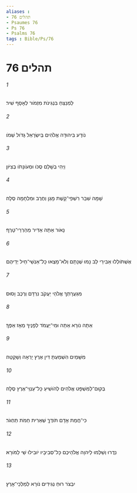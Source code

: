 ```yaml
---
aliases : 
- תהלים 76
- Psaumes 76
- Ps 76
- Psalms 76
tags : Bible/Ps/76
---
```


# תהלים 76

###### 1
לַמְנַצֵּחַ בִּנְגִינֹת מִזְמֹור לְאָסָף שִׁיר׃
###### 2
נֹודָע בִּיהוּדָה אֱלֹהִים בְּיִשְׂרָאֵל גָּדֹול שְׁמֹו׃
###### 3
וַיְהִי בְשָׁלֵם סֻכֹּו וּמְעֹונָתֹו בְצִיֹּון׃
###### 4
שָׁמָּה שִׁבַּר רִשְׁפֵי־קָשֶׁת מָגֵן וְחֶרֶב וּמִלְחָמָה סֶלָה׃
###### 5
נָאֹור אַתָּה אַדִּיר מֵהַרְרֵי־טָרֶף׃
###### 6
אֶשְׁתֹּולְלוּ אַבִּירֵי לֵב נָמוּ שְׁנָתָם וְלֹא־מָצְאוּ כָל־אַנְשֵׁי־חַיִל יְדֵיהֶם׃
###### 7
מִגַּעֲרָתְךָ אֱלֹהֵי יַעֲקֹב נִרְדָּם וְרֶכֶב וָסוּס׃
###### 8
אַתָּה נֹורָא אַתָּה וּמִי־יַעֲמֹד לְפָנֶיךָ מֵאָז אַפֶּךָ׃
###### 9
מִשָּׁמַיִם הִשְׁמַעְתָּ דִּין אֶרֶץ יָרְאָה וְשָׁקָטָה׃
###### 10
בְּקוּם־לַמִּשְׁפָּט אֱלֹהִים לְהֹושִׁיעַ כָּל־עַנְוֵי־אֶרֶץ סֶלָה׃
###### 11
כִּי־חֲמַת אָדָם תֹּודֶךָּ שְׁאֵרִית חֵמֹת תַּחְגֹּר׃
###### 12
נִדֲרוּ וְשַׁלְּמוּ לַיהוָה אֱלֹהֵיכֶם כָּל־סְבִיבָיו יֹובִילוּ שַׁי לַמֹּורָא׃
###### 13
יִבְצֹר רוּחַ נְגִידִים נֹורָא לְמַלְכֵי־אָרֶץ׃
